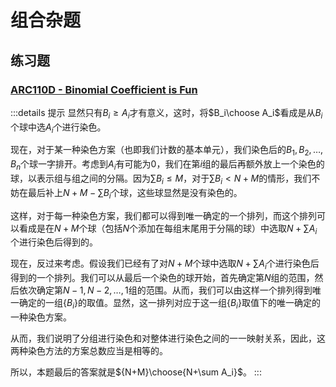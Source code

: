 # 组合杂题

## 练习题

### [ARC110D - Binomial Coefficient is Fun](https://atcoder.jp/contests/arc110/tasks/arc110_d)

:::details 提示
显然只有$B_i\geq A_i$才有意义，这时，将$B_i\choose A_i$看成是从$B_i$个球中选$A_i$个进行染色。

现在，对于某一种染色方案（也即我们计数的基本单元），我们染色后的$B_1,B_2,\dots,B_n$个球一字排开。考虑到$A_i$有可能为$0$，我们在第$i$组的最后再额外放上一个染色的球，以表示组与组之间的分隔。因为$\sum B_i\leq M$，对于$\sum B_i<N+M$的情形，我们不妨在最后补上$N+M-\sum B_i$个球，这些球显然是没有染色的。

这样，对于每一种染色方案，我们都可以得到唯一确定的一个排列，而这个排列可以看成是在$N+M$个球（包括$N$个添加在每组末尾用于分隔的球）中选取$N+\sum A_i$个进行染色后得到的。

现在，反过来考虑。假设我们已经有了对$N+M$个球中选取$N+\sum A_i$个进行染色后得到的一个排列。我们可以从最后一个染色的球开始，首先确定第$N$组的范围，然后依次确定第$N-1,N-2,\dots,1$组的范围。从而，我们可以由这样一个排列得到唯一确定的一组$\{B_i\}$的取值。显然，这一排列对应于这一组$\{B_i\}$取值下的唯一确定的一种染色方案。

从而，我们说明了分组进行染色和对整体进行染色之间的一一映射关系，因此，这两种染色方法的方案总数应当是相等的。

所以，本题最后的答案就是${N+M}\choose{N+\sum A_i}$。
:::
